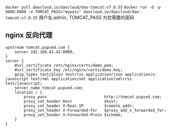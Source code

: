 `docker pull daocloud.io/daocloud/dao-tomcat:v7.0.55`
`docker run -d -p 8080:8080 -e TOMCAT_PASS="mypass" daocloud.io/daocloud/dao-tomcat:v7.0.55`
用户名:admin, TOMCAT_PASS 为您需要的密码
## nginx 反向代理
```
upstream tomcat.pupued.com {    
    server 192.168.42.42:8080;    
}     
server {     
    #ssl_certificate /etc/nginx/certs/demo.pem;      
    #ssl_certificate_key /etc/nginx/certs/demo.key;      
    gzip_types text/plain text/css application/json application/x-javascript text/xml application/xml application/xml+rss text/javascript;     
    server_name tomcat.pupued.com;     
    location / {
        proxy_pass                         http://tomcat.pupued.com;    
        proxy_set_header Host              $host;    
        proxy_set_header X-Real-IP         $remote_addr;     
        proxy_set_header X-Forwarded-For   $proxy_add_x_forwarded_for;    
        proxy_set_header X-Forwarded-Proto $scheme;      
    }    
}  
```